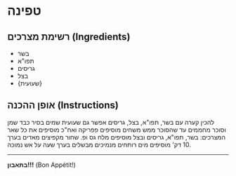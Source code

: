 # טפינה

## רשימת מצרכים (Ingredients)
- בשר
- תפו"א
- גריסים
- בצל
- {שעועית}


## אופן ההכנה (Instructions)
להכין קערה עם בשר, תפו"א, בצל, גריסים אפשר גם שעועית    שמים בסיר כבד שמן וסוכר מחממים עד שהסוכר ממש משחים מוסיפים פפריקה ואח"כ מוסיפים את כל שאר  המצרכים: בשר, תפו"א, גריסים ובצל מוסיפים מלח גס ופ. שחור מקפיצים מאדים בערך 10 דק' מוסיפים מים רותחים מנמיכים מבשלים בערך שעה על אש נמוכה.


---
**בתאבון!!!** (Bon Appétit!)
